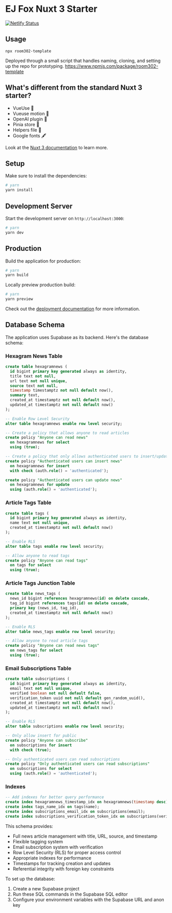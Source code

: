 # EJ Fox Nuxt 3 Starter

[![Netlify Status](https://api.netlify.com/api/v1/badges/981b9e46-6878-4ddb-a716-2713c5f3e412/deploy-status)](https://app.netlify.com/sites/ejfox-nuxt-template/deploys)

## Usage
`npx room302-template`

Deployed through a small script that handles naming, cloning, and setting up the repo for prototyping. <https://www.npmjs.com/package/room302-template>

## What's different from the standard Nuxt 3 starter?
- VueUse 🔧 
- Vueuse motion 🌈 
- OpenAI plugin 🧠 
- Pinia store 🏬 
- Helpers file 🔨 
- Google fonts 🖋️ 

Look at the [Nuxt 3 documentation](https://nuxt.com/docs/getting-started/introduction) to learn more.

## Setup

Make sure to install the dependencies:

```bash
# yarn
yarn install
```

## Development Server

Start the development server on `http://localhost:3000`:

```bash
# yarn
yarn dev
```

## Production

Build the application for production:

```bash
# yarn
yarn build
```

Locally preview production build:

```bash
# yarn
yarn preview
```

Check out the [deployment documentation](https://nuxt.com/docs/getting-started/deployment) for more information.

## Database Schema

The application uses Supabase as its backend. Here's the database schema:

### Hexagram News Table
```sql
create table hexagramnews (
  id bigint primary key generated always as identity,
  title text not null,
  url text not null unique,
  source text not null,
  timestamp timestamptz not null default now(),
  summary text,
  created_at timestamptz not null default now(),
  updated_at timestamptz not null default now()
);

-- Enable Row Level Security
alter table hexagramnews enable row level security;

-- Create a policy that allows anyone to read articles
create policy "Anyone can read news"
  on hexagramnews for select
  using (true);

-- Create a policy that only allows authenticated users to insert/update
create policy "Authenticated users can insert news"
  on hexagramnews for insert
  with check (auth.role() = 'authenticated');

create policy "Authenticated users can update news"
  on hexagramnews for update
  using (auth.role() = 'authenticated');
```

### Article Tags Table
```sql
create table tags (
  id bigint primary key generated always as identity,
  name text not null unique,
  created_at timestamptz not null default now()
);

-- Enable RLS
alter table tags enable row level security;

-- Allow anyone to read tags
create policy "Anyone can read tags"
  on tags for select
  using (true);
```

### Article Tags Junction Table
```sql
create table news_tags (
  news_id bigint references hexagramnews(id) on delete cascade,
  tag_id bigint references tags(id) on delete cascade,
  primary key (news_id, tag_id),
  created_at timestamptz not null default now()
);

-- Enable RLS
alter table news_tags enable row level security;

-- Allow anyone to read article tags
create policy "Anyone can read news tags"
  on news_tags for select
  using (true);
```

### Email Subscriptions Table
```sql
create table subscriptions (
  id bigint primary key generated always as identity,
  email text not null unique,
  verified boolean not null default false,
  verification_token uuid not null default gen_random_uuid(),
  created_at timestamptz not null default now(),
  updated_at timestamptz not null default now()
);

-- Enable RLS
alter table subscriptions enable row level security;

-- Only allow insert for public
create policy "Anyone can subscribe"
  on subscriptions for insert
  with check (true);

-- Only authenticated users can read subscriptions
create policy "Only authenticated users can read subscriptions"
  on subscriptions for select
  using (auth.role() = 'authenticated');
```

### Indexes
```sql
-- Add indexes for better query performance
create index hexagramnews_timestamp_idx on hexagramnews(timestamp desc);
create index tags_name_idx on tags(name);
create index subscriptions_email_idx on subscriptions(email);
create index subscriptions_verification_token_idx on subscriptions(verification_token);
```

This schema provides:
- Full news article management with title, URL, source, and timestamp
- Flexible tagging system
- Email subscription system with verification
- Row Level Security (RLS) for proper access control
- Appropriate indexes for performance
- Timestamps for tracking creation and updates
- Referential integrity with foreign key constraints

To set up the database:
1. Create a new Supabase project
2. Run these SQL commands in the Supabase SQL editor
3. Configure your environment variables with the Supabase URL and anon key

